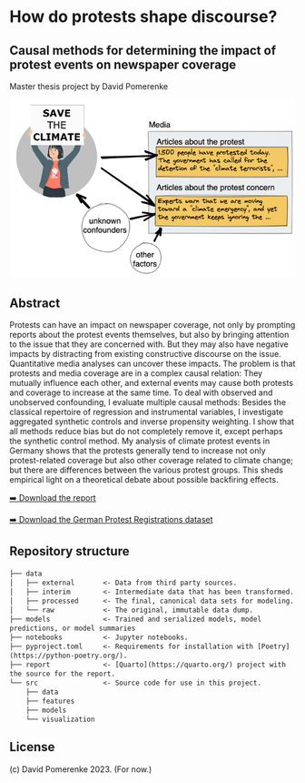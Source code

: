 <!--

Product / code runs well without flaws. It is well written and is commented in such a way that an external party can easily extend it.
+ the code contains features that makes it valuable for publishing it in an open source repository  / apply in business use. Some attempt to optimize has been done.
+ the code is highly optimized.

-->

# How do protests shape discourse?
## Causal methods for determining the impact of protest events on newspaper coverage

Master thesis project by David Pomerenke

![](report/figures/graphical-abstract.png)

## Abstract

Protests can have an impact on newspaper coverage, not only by prompting reports about the protest events themselves, but also by bringing attention to the issue that they are concerned with. But they may also have negative impacts by distracting from existing constructive discourse on the issue. Quantitative media analyses can uncover these impacts. The problem is that protests and media coverage are in a complex causal relation: They mutually influence each other, and external events may cause both protests and coverage to increase at the same time. To deal with observed and unobserved confounding, I evaluate multiple causal methods: Besides the classical repertoire of regression and instrumental variables, I investigate aggregated synthetic controls and inverse propensity weighting. I show that all methods reduce bias but do not completely remove it, except perhaps the synthetic control method. My analysis of climate protest events in Germany shows that the protests generally tend to increase not only protest-related coverage but also other coverage related to climate change; but there are differences between the various protest groups. This sheds empirical light on a theoretical debate about possible backfiring effects.

[➡️ Download the report](https://osf.io/preprints/socarxiv/z2qbc)

[➡️ Download the German Protest Registrations dataset](https://zenodo.org/records/10094245)

## Repository structure

    ├── data
    │   ├── external       <- Data from third party sources.
    │   ├── interim        <- Intermediate data that has been transformed.
    │   ├── processed      <- The final, canonical data sets for modeling.
    │   └── raw            <- The original, immutable data dump.
    ├── models             <- Trained and serialized models, model predictions, or model summaries
    ├── notebooks          <- Jupyter notebooks.
    ├── pyproject.toml     <- Requirements for installation with [Poetry](https://python-poetry.org/).
    ├── report             <- [Quarto](https://quarto.org/) project with the source for the report.
    └── src                <- Source code for use in this project.
        ├── data
        ├── features
        ├── models
        └── visualization

## License

(c) David Pomerenke 2023. (For now.)
